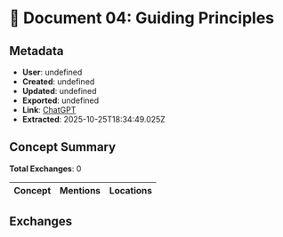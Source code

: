 # **📘 Document 04: Guiding Principles**

## Metadata

- **User**: undefined
- **Created**: undefined
- **Updated**: undefined
- **Exported**: undefined
- **Link**: [ChatGPT](undefined)
- **Extracted**: 2025-10-25T18:34:49.025Z

## Concept Summary

**Total Exchanges**: 0

| Concept | Mentions | Locations |
|---------|----------|----------|

## Exchanges

